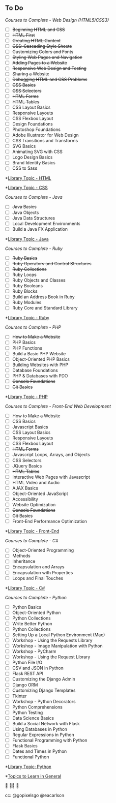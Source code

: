 ## To Do

*Courses to Complete - Web Design (HTML5/CSS3)*

* [ ] ~~Beginning HTML and CSS~~
* [ ] ~~HTML First~~
* [ ] ~~Creating HTML Content~~
* [ ] ~~CSS: Cascading Style Sheets~~
* [ ] ~~Customizing Colors and Fonts~~
* [ ] ~~Styling Web Pages and Navigation~~
* [ ] ~~Adding Pages to a Website~~
* [ ] ~~Responsive Web Design and Testing~~
* [ ] ~~Sharing a Website~~
* [ ] ~~Debugging HTML and CSS Problems~~
* [ ] ~~CSS Basics~~
* [ ] ~~CSS Selectors~~
* [ ] ~~HTML Forms~~
* [ ] ~~HTML Tables~~
* [ ] CSS Layout Basics
* [ ] Responsive Layouts
* [ ] CSS Flexbox Layout
* [ ] Design Foundations
* [ ] Photoshop Foundations
* [ ] Adobe Illustrator for Web Design
* [ ] CSS Transitions and Transforms
* [ ] SVG Basics
* [ ] Animating SVG with CSS
* [ ] Logo Design Basics
* [ ] Brand Identity Basics
* [ ] CSS to Sass

*[Library Topic - HTML](https://teamtreehouse.com/library/topic:html)

*[Library Topic - CSS](https://teamtreehouse.com/library/topic:css)

*Courses to Complete - Java*
* [ ] ~~Java Basics~~
* [ ] Java Objects
* [ ] Java Data Structures
* [ ] Local Development Environments
* [ ] Build a Java FX Application

*[Library Topic - Java](https://teamtreehouse.com/library/topic:java)

*Courses to Complete - Ruby*
* [ ] ~~Ruby Basics~~
* [ ] ~~Ruby Operators and Control Structures~~
* [ ] ~~Ruby Collections~~
* [ ] Ruby Loops
* [ ] Ruby Objects and Classes
* [ ] Ruby Booleans
* [ ] Ruby Blocks
* [ ] Build an Address Book in Ruby
* [ ] Ruby Modules
* [ ] Ruby Core and Standard Library
 
*[Library Topic - Ruby](https://teamtreehouse.com/library/topic:ruby)

*Courses to Complete - PHP*
* [ ] ~~How to Make a Website~~
* [ ] PHP Basics
* [ ] PHP Functions
* [ ] Build a Basic PHP Website
* [ ] Object-Oriented PHP Basics
* [ ] Building Websites with PHP
* [ ] Database Foundations
* [ ] PHP & Databases with PDO
* [ ] ~~Console Foundations~~
* [ ] ~~Git Basics~~

*[Library Topic - PHP](https://teamtreehouse.com/library/topic:php)

*Courses to Complete - Front-End Web Development*
* [ ] ~~How to Make a Website~~
* [ ] CSS Basics
* [ ] Javascript Basics
* [ ] CSS Layout Basics
* [ ] Responsive Layouts
* [ ] CSS Flexbox Layout
* [ ] ~~HTML Forms~~
* [ ] Javascript Loops, Arrays, and Objects
* [ ] CSS Selectors
* [ ] JQuery Basics
* [ ] ~~HTML Tables~~
* [ ] Interactive Web Pages with Javascript
* [ ] HTML Video and Audio
* [ ] AJAX Basics
* [ ] Object-Oriented JavaScript
* [ ] Accessibility
* [ ] Website Optimization
* [ ] ~~Console Foundations~~
* [ ] ~~Git Basics~~
* [ ] Front-End Performance Optimization

*[Library Topic - Front-End](https://teamtreehouse.com/tracks/front-end-web-development)

*Courses to Complete - C#*
* [ ] Object-Oriented Programming
* [ ] Methods
* [ ] Inheritance
* [ ] Encapsulation and Arrays
* [ ] Encapsulation with Properties
* [ ] Loops and Final Touches

*[Library Topic - C#](https://teamtreehouse.com/library/topic:csharp)

*Courses to Complete - Python*
* [ ] Python Basics
* [ ] Object-Oriented Python
* [ ] Python Collections
* [ ] Write Better Python
* [ ] Python Collections
* [ ] Setting Up a Local Python Environment (Mac)
* [ ] Workshop - Using the Requests Library
* [ ] Workshop - Image Manipulation with Python
* [ ] Workshop - PyCharm
* [ ] Workshop - Using the Request Library
* [ ] Python File I/O
* [ ] CSV and JSON in Python
* [ ] Flask REST API
* [ ] Customizing the Django Admin
* [ ] Django ORM
* [ ] Customizing Django Templates
* [ ] Tkinter
* [ ] Workshop - Python Decorators
* [ ] Python Comprehensions
* [ ] Python Testing
* [ ] Data Science Basics
* [ ] Build a Social Network with Flask
* [ ] Using Databases in Python
* [ ] Regular Expressions in Python
* [ ] Functional Programming with Python
* [ ] Flask Basics
* [ ] Dates and Times in Python
* [ ] Functional Python

*[Library Topic: Python](https://teamtreehouse.com/library/topic:python)

*[Topics to Learn in General](https://teamtreehouse.com/library)

:tada: :ok_woman: :confetti_ball: 

cc: @gopixelsgo @eacarlson
